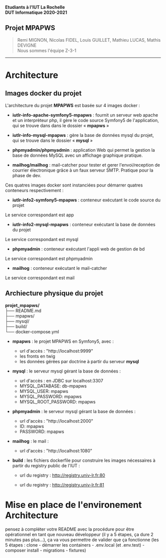 **Etudiants à l'IUT La Rochelle**   
**DUT Informatique 2020-2021**

**Projet MPAPWS**   
---
> Remi MIGNON, Nicolas FIDEL, Louis GUILLET, Mathieu LUCAS, Mathis DEVIGNE  
> Nous sommes l'équipe Z-3-1
--- 

# Architecture

## Images docker du projet 

L'architecture du projet **MPAPWS** est basée sur 4 images docker :  

* **iutlr-info-apache-symfony5-mpapws** : fournit un serveur web apache et un interprèteur php, il gère le code source Symfony5 de l'application, qui se trouve dans dans le dossier « **mpapws** »

* **iutlr-info-mysql-mpapws** : gère la base de données mysql du projet, qui se trouve dans le dossier « **mysql** »

* **phpmyadmin/phpmyadmin** : application Web qui permet la gestion la base de données MySQL avec un affichage graphique pratique.

* **mailhog/mailhog** : mail-catcher pour tester et gerer l'envoi/reception de courrier électronique grâce à un faux serveur SMTP. Pratique pour la phase de dev.

Ces quatres images docker sont instanciées pour démarrer quatres conteneurs respectivement :    
* **iutlr-info2-symfony5-mpapws** : conteneur exécutant le code source du projet 

Le service correspondant est app 
* **iutlr-info2-mysql-mpapws** : conteneur exécutant la base de données du projet 

Le service correspondant est mysql
* **phpmyadmin** : conteneur exécutant l'appli web de gestion de bd

Le service correspondant est phpmyadmin
* **mailhog** : conteneur exécutant le mail-catcher

Le service correspondant est mail

## Archiecture physique du projet

**projet_mpapws/**  
├── README.md     
├── mpapws/     
├── mysql/   
├── build/  
└── docker-compose.yml  

* **mpapws** : le projet MPAPWS en Symfony5, avec :
    * url d'accès : "http://localhost:9999" 
    * les fronts en twig
    * les données gérées par doctrine à partir du serveur **mysql**

* **mysql** : le serveur mysql gérant la base de données : 
    * url d'accès : en JDBC sur localhost:3307
    * MYSQL_DATABASE: db-mpapws
    * MYSQL_USER: mpapws
    * MYSQL_PASSWORD: mpapws
    * MYSQL_ROOT_PASSWORD: mpapws

* **phpmyadmin** : le serveur mysql gérant la base de données : 
    * url d'accès : "http://localhost:2000"
    * ID: mpapws
    * PASSWORD: mpapws

* **mailhog** : le mail : 
    * url d'accès : "http://localhost:1080"

* **build** : les fichiers dockerfile pour construire les images nécessaires à partir du registry public de l'IUT : 
    * url du registry : http://registry.univ-lr.fr:80 

    * url du registry : http://registry.univ-lr.fr:81
    
# Mise en place de l'environement Architecture
 pensez à compléter votre README avec la procédure pour être opérationnel en tant que nouveau développeur (il y a 5 étapes, ça dure 2 minutes pas plus...), ça va vous permettre de valider que ça fonctionne
(les 5 étapes : clone - démarrer les containers - .env.local (et .env.test) - composer install - migrations - fixtures)

